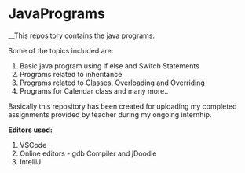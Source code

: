 # JavaPrograms
__This repository contains the java programs.

Some of the topics included are:

1) Basic java program using if else and Switch Statements
2) Programs related to inheritance 
3) Programs related to Classes, Overloading and Overriding
4) Programs for Calendar class and many more..

Basically this repository has been created for uploading my completed assignments provided 
by teacher during my ongoing internhip.

**Editors used:**

1) VSCode
2) Online editors -  gdb Compiler and jDoodle
3) IntelliJ

